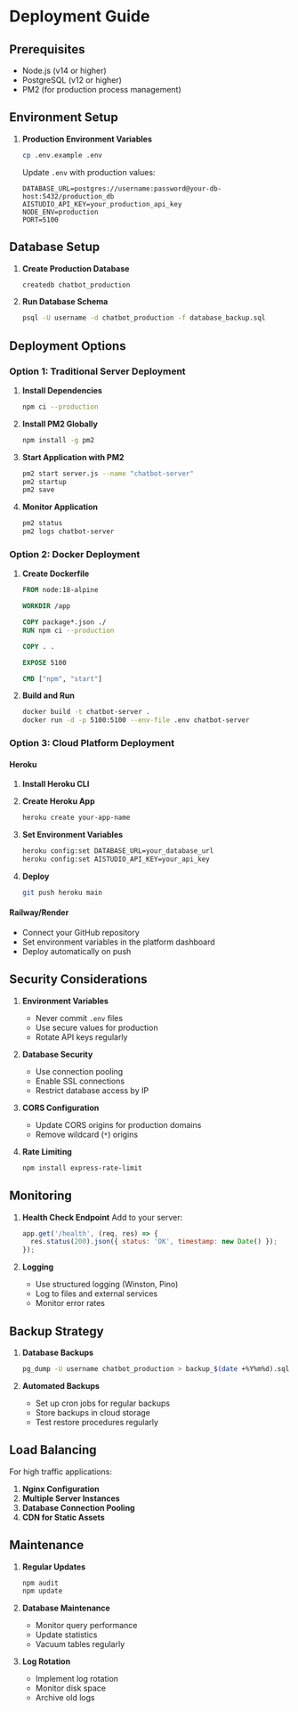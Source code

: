 # Deployment Guide

## Prerequisites

- Node.js (v14 or higher)
- PostgreSQL (v12 or higher)
- PM2 (for production process management)

## Environment Setup

1. **Production Environment Variables**
   ```bash
   cp .env.example .env
   ```
   
   Update `.env` with production values:
   ```env
   DATABASE_URL=postgres://username:password@your-db-host:5432/production_db
   AISTUDIO_API_KEY=your_production_api_key
   NODE_ENV=production
   PORT=5100
   ```

## Database Setup

1. **Create Production Database**
   ```bash
   createdb chatbot_production
   ```

2. **Run Database Schema**
   ```bash
   psql -U username -d chatbot_production -f database_backup.sql
   ```

## Deployment Options

### Option 1: Traditional Server Deployment

1. **Install Dependencies**
   ```bash
   npm ci --production
   ```

2. **Install PM2 Globally**
   ```bash
   npm install -g pm2
   ```

3. **Start Application with PM2**
   ```bash
   pm2 start server.js --name "chatbot-server"
   pm2 startup
   pm2 save
   ```

4. **Monitor Application**
   ```bash
   pm2 status
   pm2 logs chatbot-server
   ```

### Option 2: Docker Deployment

1. **Create Dockerfile**
   ```dockerfile
   FROM node:18-alpine
   
   WORKDIR /app
   
   COPY package*.json ./
   RUN npm ci --production
   
   COPY . .
   
   EXPOSE 5100
   
   CMD ["npm", "start"]
   ```

2. **Build and Run**
   ```bash
   docker build -t chatbot-server .
   docker run -d -p 5100:5100 --env-file .env chatbot-server
   ```

### Option 3: Cloud Platform Deployment

#### Heroku
1. **Install Heroku CLI**
2. **Create Heroku App**
   ```bash
   heroku create your-app-name
   ```

3. **Set Environment Variables**
   ```bash
   heroku config:set DATABASE_URL=your_database_url
   heroku config:set AISTUDIO_API_KEY=your_api_key
   ```

4. **Deploy**
   ```bash
   git push heroku main
   ```

#### Railway/Render
- Connect your GitHub repository
- Set environment variables in the platform dashboard
- Deploy automatically on push

## Security Considerations

1. **Environment Variables**
   - Never commit `.env` files
   - Use secure values for production
   - Rotate API keys regularly

2. **Database Security**
   - Use connection pooling
   - Enable SSL connections
   - Restrict database access by IP

3. **CORS Configuration**
   - Update CORS origins for production domains
   - Remove wildcard (`*`) origins

4. **Rate Limiting**
   ```bash
   npm install express-rate-limit
   ```

## Monitoring

1. **Health Check Endpoint**
   Add to your server:
   ```javascript
   app.get('/health', (req, res) => {
     res.status(200).json({ status: 'OK', timestamp: new Date() });
   });
   ```

2. **Logging**
   - Use structured logging (Winston, Pino)
   - Log to files and external services
   - Monitor error rates

## Backup Strategy

1. **Database Backups**
   ```bash
   pg_dump -U username chatbot_production > backup_$(date +%Y%m%d).sql
   ```

2. **Automated Backups**
   - Set up cron jobs for regular backups
   - Store backups in cloud storage
   - Test restore procedures regularly

## Load Balancing

For high traffic applications:
1. **Nginx Configuration**
2. **Multiple Server Instances**
3. **Database Connection Pooling**
4. **CDN for Static Assets**

## Maintenance

1. **Regular Updates**
   ```bash
   npm audit
   npm update
   ```

2. **Database Maintenance**
   - Monitor query performance
   - Update statistics
   - Vacuum tables regularly

3. **Log Rotation**
   - Implement log rotation
   - Monitor disk space
   - Archive old logs
